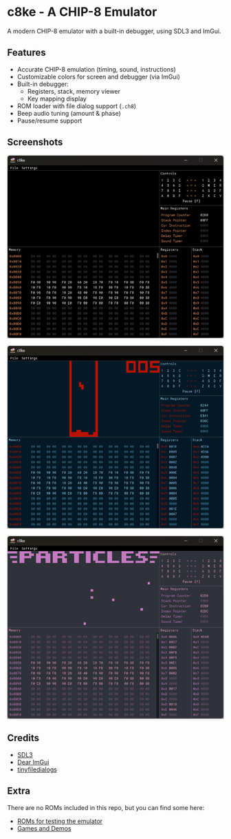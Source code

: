 # c8ke - A CHIP-8 Emulator

A modern CHIP-8 emulator with a built-in debugger, using SDL3 and ImGui.

## Features

- Accurate CHIP-8 emulation (timing, sound, instructions)
- Customizable colors for screen and debugger (via ImGui)
- Built-in debugger:
  - Registers, stack, memory viewer
  - Key mapping display
- ROM loader with file dialog support (`.ch8`)
- Beep audio tuning (amount & phase)
- Pause/resume support

## Screenshots

![Screenshot 1](screenshots/screenshot1.png)

![Screenshot 2](screenshots/screenshot2.png)

![Screenshot 3](screenshots/screenshot3.png)

## Credits

- [SDL3](https://github.com/libsdl-org/SDL)
- [Dear ImGui](https://github.com/ocornut/imgui)
- [tinyfiledialogs](https://sourceforge.net/projects/tinyfiledialogs/)

## Extra

There are no ROMs included in this repo, but you can find some here:

- [ROMs for testing the emulator](https://github.com/Timendus/chip8-test-suite)
- [Games and Demos](https://github.com/kripod/chip8-roms)

